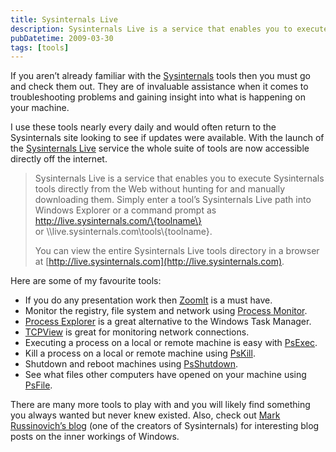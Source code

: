 ```yaml
---
title: Sysinternals Live
description: Sysinternals Live is a service that enables you to execute Sysinternals tools directly from the Web without downloading them. It includes several useful tools such as ZoomIt, Process Monitor, Process Explorer, TCPView, PsExec, PsKill, PsShutdown and PsFile. There are many more available and it is worth checking out for any Windows user.
pubDatetime: 2009-03-30
tags: [tools]
---
```


If you aren’t already familiar with the [Sysinternals](http://technet.microsoft.com/en-us/sysinternals/default.aspx) tools then you must go and check them out. They are of invaluable assistance when it comes to troubleshooting problems and gaining insight into what is happening on your machine.

I use these tools nearly every daily and would often return to the Sysinternals site looking to see if updates were available. With the launch of the [Sysinternals Live](http://live.sysinternals.com/) service the whole suite of tools are now accessible directly off the internet.

> Sysinternals Live is a service that enables you to execute Sysinternals tools directly from the Web without hunting for and manually downloading them. Simply enter a tool’s Sysinternals Live path into Windows Explorer or a command prompt as http://live.sysinternals.com/\{toolname\} or \\\\live.sysinternals.com\\tools\\\{toolname\}.
>
> You can view the entire Sysinternals Live tools directory in a browser at [http://live.sysinternals.com](http://live.sysinternals.com).

Here are some of my favourite tools:

- If you do any presentation work then [ZoomIt](http://live.sysinternals.com/ZoomIt.exe) is a must have.
- Monitor the registry, file system and network using [Process Monitor](http://live.sysinternals.com/Procmon.exe).
- [Process Explorer](http://live.sysinternals.com/procexp.exe) is a great alternative to the Windows Task Manager.
- [TCPView](http://live.sysinternals.com/Tcpview.exe) is great for monitoring network connections.
- Executing a process on a local or remote machine is easy with [PsExec](http://live.sysinternals.com/psexec.exe).
- Kill a process on a local or remote machine using [PsKill](http://live.sysinternals.com/pskill.exe).
- Shutdown and reboot machines using [PsShutdown](http://live.sysinternals.com/psshutdown.exe).
- See what files other computers have opened on your machine using [PsFile](http://live.sysinternals.com/psfile.exe).

There are many more tools to play with and you will likely find something you always wanted but never knew existed. Also, check out [Mark Russinovich’s blog](http://blogs.technet.com/markrussinovich/) (one of the creators of Sysinternals) for interesting blog posts on the inner workings of Windows.

